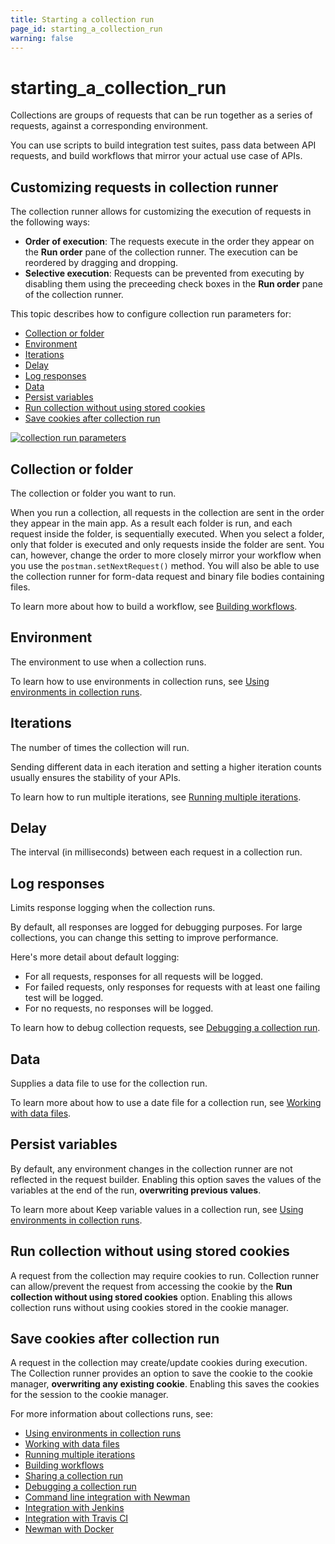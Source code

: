 ```yaml
---
title: Starting a collection run
page_id: starting_a_collection_run
warning: false
---
```


# starting\_a\_collection\_run

Collections are groups of requests that can be run together as a series of requests, against a corresponding environment.

You can use scripts to build integration test suites, pass data between API requests, and build workflows that mirror your actual use case of APIs.

## Customizing requests in collection runner

The collection runner allows for customizing the execution of requests in the following ways:

* **Order of execution**: The requests execute in the order they appear on the **Run order** pane of the collection runner. The execution can be reordered by dragging and dropping.
* **Selective execution**: Requests can be prevented from executing by disabling them using the preceeding check boxes in the **Run order** pane of the collection runner.

This topic describes how to configure collection run parameters for:

* [Collection or folder](starting_a_collection_run.md#collection-or-folder)
* [Environment](starting_a_collection_run.md#environment)
* [Iterations](starting_a_collection_run.md#iterations)
* [Delay](starting_a_collection_run.md#delay)
* [Log responses](starting_a_collection_run.md#log-responses)
* [Data](starting_a_collection_run.md#data)
* [Persist variables](starting_a_collection_run.md#persist-variables)
* [Run collection without using stored cookies](starting_a_collection_run.md#run-collection-without-using-stored-cookies)
* [Save cookies after collection run](starting_a_collection_run.md#save-cookies-after-collection-run)

[![collection run parameters](https://s3.amazonaws.com/postman-static-getpostman-com/postman-docs/starting_a_collection_run/collection_run_parameters.png)](https://s3.amazonaws.com/postman-static-getpostman-com/postman-docs/starting_a_collection_run/collection_run_parameters.png)

## Collection or folder

The collection or folder you want to run.

When you run a collection, all requests in the collection are sent in the order they appear in the main app. As a result each folder is run, and each request inside the folder, is sequentially executed. When you select a folder, only that folder is executed and only requests inside the folder are sent. You can, however, change the order to more closely mirror your workflow when you use the `postman.setNextRequest()` method. You will also be able to use the collection runner for form-data request and binary file bodies containing files.

To learn more about how to build a workflow, see [Building workflows](https://github.com/kaustavdm/postman-docs-test/tree/b9c2cefa916197b408de633b2ecb1d256acf0a06/docs/postman/collection_runs/building_workflows/README.md).

## Environment

The environment to use when a collection runs.

To learn how to use environments in collection runs, see [Using environments in collection runs](https://github.com/kaustavdm/postman-docs-test/tree/b9c2cefa916197b408de633b2ecb1d256acf0a06/docs/postman/collection_runs/using_environments_in_collection_runs/README.md).

## Iterations

The number of times the collection will run.

Sending different data in each iteration and setting a higher iteration counts usually ensures the stability of your APIs.

To learn how to run multiple iterations, see [Running multiple iterations](https://github.com/kaustavdm/postman-docs-test/tree/b9c2cefa916197b408de633b2ecb1d256acf0a06/docs/postman/collection_runs/running_multiple_iterations/README.md).

## Delay

The interval \(in milliseconds\) between each request in a collection run.

## Log responses

Limits response logging when the collection runs.

By default, all responses are logged for debugging purposes. For large collections, you can change this setting to improve performance.

Here's more detail about default logging:

* For all requests, responses for all requests will be logged.
* For failed requests, only responses for requests with at least one failing test will be logged.
* For no requests, no responses will be logged.

To learn how to debug collection requests, see [Debugging a collection run](https://github.com/kaustavdm/postman-docs-test/tree/b9c2cefa916197b408de633b2ecb1d256acf0a06/docs/postman/collection_runs/debugging_a_collection_run/README.md).

## Data

Supplies a data file to use for the collection run.

To learn more about how to use a date file for a collection run, see [Working with data files](https://github.com/kaustavdm/postman-docs-test/tree/b9c2cefa916197b408de633b2ecb1d256acf0a06/docs/postman/collection_runs/working_with_data_files/README.md).

## Persist variables

By default, any environment changes in the collection runner are not reflected in the request builder. Enabling this option saves the values of the variables at the end of the run, **overwriting previous values**.

To learn more about Keep variable values in a collection run, see [Using environments in collection runs](https://github.com/kaustavdm/postman-docs-test/tree/b9c2cefa916197b408de633b2ecb1d256acf0a06/docs/postman/collection_runs/using_environments_in_collection_runs/README.md).

## Run collection without using stored cookies

A request from the collection may require cookies to run. Collection runner can allow/prevent the request from accessing the cookie by the **Run collection without using stored cookies** option. Enabling this allows collection runs without using cookies stored in the cookie manager.

## Save cookies after collection run

A request in the collection may create/update cookies during execution. The Collection runner provides an option to save the cookie to the cookie manager, **overwriting any existing cookie**. Enabling this saves the cookies for the session to the cookie manager.

For more information about collections runs, see:

* [Using environments in collection runs](https://github.com/kaustavdm/postman-docs-test/tree/b9c2cefa916197b408de633b2ecb1d256acf0a06/docs/postman/collection_runs/using_environments_in_collection_runs/README.md)
* [Working with data files](https://github.com/kaustavdm/postman-docs-test/tree/b9c2cefa916197b408de633b2ecb1d256acf0a06/docs/postman/collection_runs/working_with_data_files/README.md)
* [Running multiple iterations](https://github.com/kaustavdm/postman-docs-test/tree/b9c2cefa916197b408de633b2ecb1d256acf0a06/docs/postman/collection_runs/running_multiple_iterations/README.md)
* [Building workflows](https://github.com/kaustavdm/postman-docs-test/tree/b9c2cefa916197b408de633b2ecb1d256acf0a06/docs/postman/collection_runs/building_workflows/README.md)
* [Sharing a collection run](https://github.com/kaustavdm/postman-docs-test/tree/b9c2cefa916197b408de633b2ecb1d256acf0a06/docs/postman/collection_runs/sharing_a_collection_run/README.md)
* [Debugging a collection run](https://github.com/kaustavdm/postman-docs-test/tree/b9c2cefa916197b408de633b2ecb1d256acf0a06/docs/postman/collection_runs/debugging_a_collection_run/README.md)
* [Command line integration with Newman](https://github.com/kaustavdm/postman-docs-test/tree/b9c2cefa916197b408de633b2ecb1d256acf0a06/docs/postman/collection_runs/command_line_integration_with_newman/README.md)
* [Integration with Jenkins](https://github.com/kaustavdm/postman-docs-test/tree/b9c2cefa916197b408de633b2ecb1d256acf0a06/docs/postman/collection_runs/integration_with_jenkins/README.md)
* [Integration with Travis CI](https://github.com/kaustavdm/postman-docs-test/tree/b9c2cefa916197b408de633b2ecb1d256acf0a06/docs/postman/collection_runs/integration_with_travis/README.md)
* [Newman with Docker](https://github.com/kaustavdm/postman-docs-test/tree/b9c2cefa916197b408de633b2ecb1d256acf0a06/docs/postman/collection_runs/newman_with_docker/README.md)

